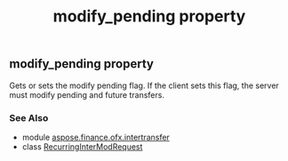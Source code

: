 ﻿---
title: modify_pending property
second_title: Aspose.Finance for Python via .NET API References
description: 
type: docs
weight: 40
url: /python-net/aspose.finance.ofx.intertransfer/recurringintermodrequest/modify_pending/
is_root: false
---

## modify_pending property


Gets or sets the modify pending flag. If the client sets this flag, the server must modify pending and future transfers.

### See Also
* module [aspose.finance.ofx.intertransfer](../../)
* class [RecurringInterModRequest](/finance/python-net/aspose.finance.ofx.intertransfer/recurringintermodrequest)
